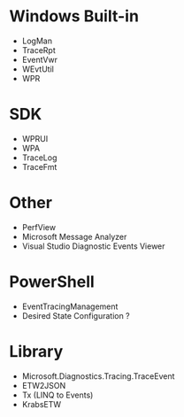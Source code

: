 # Windows Built-in
- LogMan
- TraceRpt
- EventVwr
- WEvtUtil
- WPR

# SDK
- WPRUI
- WPA
- TraceLog
- TraceFmt

# Other
- PerfView
- Microsoft Message Analyzer
- Visual Studio Diagnostic Events Viewer

# PowerShell
- EventTracingManagement
- Desired State Configuration ?

# Library
- Microsoft.Diagnostics.Tracing.TraceEvent
- ETW2JSON
- Tx (LINQ to Events)
- KrabsETW
